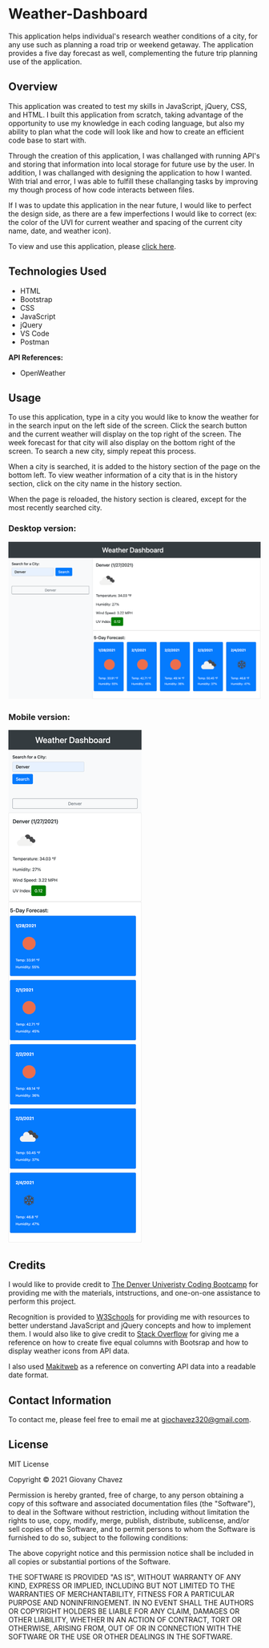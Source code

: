 # Weather-Dashboard

This application helps individual's research weather conditions of a city, for any use such as planning a road trip or weekend getaway. The application provides a five day forecast as well, complementing the future trip planning use of the application.

## Overview

This application was created to test my skills in JavaScript, jQuery, CSS, and HTML. I built this application from scratch, taking advantage of the opportunity to use my knowledge in each coding language, but also my ability to plan what the code will look like and how to create an efficient code base to start with.

Through the creation of this application, I was challanged with running API's and storing that information into local storage for future use by the user. In addition, I was challanged with designing the application to how I wanted. With trial and error, I was able to fulfill these challanging tasks by improving my though process of how code interacts between files.

If I was to update this application in the near future, I would like to perfect the design side, as there are a few imperfections I would like to correct (ex: the color of the UVI for current weather and spacing of the current city name, date, and weather icon).

To view and use this application, please [click here](https://glchavez.github.io/Weather-Dashboard/).


## Technologies Used

<ul>
<li>HTML</li>
<li>Bootstrap</li>
<li>CSS</li>
<li>JavaScript</li>
<li>jQuery</li>
<li>VS Code</li>
<li>Postman</li>
</ul>

<b>API References:</b>

<ul>
<li>OpenWeather</li> 
</ul>


## Usage 

To use this application, type in a city you would like to know the weather for in the search input on the left side of the screen. Click the search button and the current weather will display on the top right of the screen. The week forecast for that city will also display on the bottom right of the screen. To search a new city, simply repeat this process.

When a city is searched, it is added to the history section of the page on the bottom left. To view weather information of a city that is in the history section, click on the city name in the history section.

When the page is reloaded, the history section is cleared, except for the most recently searched city.

### Desktop version:

![Weather application layout](assets/images/website_desktop.png)


### Mobile version:

![Mobile layout](assets/images/website_mobile.png)


## Credits

I would like to provide credit to [The Denver Univeristy Coding Bootcamp](https://bootcamp.du.edu/coding/) for providing me with the materials, intstructions, and one-on-one assistance to perform this project.

Recognition is provided to [W3Schools](https://www.w3schools.com/) for providing me with resources to better understand JavaScript and jQuery concepts and how to implement them. I would also like to give credit to [Stack Overflow](https://stackoverflow.com/) for giving me a reference on how to create five equal columns with Bootsrap and how to display weather icons from API data.

I also used [Makitweb](https://makitweb.com/convert-unix-timestamp-to-date-time-with-javascript/) as a reference on converting API data into a readable date format.


## Contact Information

To contact me, please feel free to email me at giochavez320@gmail.com.


## License

MIT License

Copyright &copy; 2021 Giovany Chavez

Permission is hereby granted, free of charge, to any person obtaining a copy
of this software and associated documentation files (the "Software"), to deal
in the Software without restriction, including without limitation the rights
to use, copy, modify, merge, publish, distribute, sublicense, and/or sell
copies of the Software, and to permit persons to whom the Software is
furnished to do so, subject to the following conditions:

The above copyright notice and this permission notice shall be included in all
copies or substantial portions of the Software.

THE SOFTWARE IS PROVIDED "AS IS", WITHOUT WARRANTY OF ANY KIND, EXPRESS OR
IMPLIED, INCLUDING BUT NOT LIMITED TO THE WARRANTIES OF MERCHANTABILITY,
FITNESS FOR A PARTICULAR PURPOSE AND NONINFRINGEMENT. IN NO EVENT SHALL THE
AUTHORS OR COPYRIGHT HOLDERS BE LIABLE FOR ANY CLAIM, DAMAGES OR OTHER
LIABILITY, WHETHER IN AN ACTION OF CONTRACT, TORT OR OTHERWISE, ARISING FROM,
OUT OF OR IN CONNECTION WITH THE SOFTWARE OR THE USE OR OTHER DEALINGS IN THE
SOFTWARE.